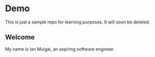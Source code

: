 # Demo

This is just a sample repo for learning purposes. It will soon be deleted.

## Welcome

My name is Ian Muigai, an aspiring software engineer.